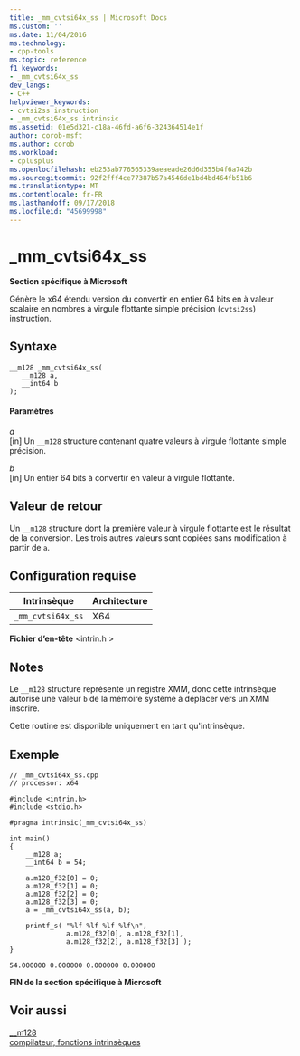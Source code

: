 ```yaml
---
title: _mm_cvtsi64x_ss | Microsoft Docs
ms.custom: ''
ms.date: 11/04/2016
ms.technology:
- cpp-tools
ms.topic: reference
f1_keywords:
- _mm_cvtsi64x_ss
dev_langs:
- C++
helpviewer_keywords:
- cvtsi2ss instruction
- _mm_cvtsi64x_ss intrinsic
ms.assetid: 01e5d321-c18a-46fd-a6f6-324364514e1f
author: corob-msft
ms.author: corob
ms.workload:
- cplusplus
ms.openlocfilehash: eb253ab776565339aeaeade26d6d355b4f6a742b
ms.sourcegitcommit: 92f2fff4ce77387b57a4546de1bd4bd464fb51b6
ms.translationtype: MT
ms.contentlocale: fr-FR
ms.lasthandoff: 09/17/2018
ms.locfileid: "45699998"
---
```

# <a name="mmcvtsi64xss"></a>_mm_cvtsi64x_ss
**Section spécifique à Microsoft**  
  
 Génère le x64 étendu version du convertir en entier 64 bits en à valeur scalaire en nombres à virgule flottante simple précision (`cvtsi2ss`) instruction.  
  
## <a name="syntax"></a>Syntaxe  
  
```  
__m128 _mm_cvtsi64x_ss(   
   __m128 a,   
   __int64 b   
);  
```  
  
#### <a name="parameters"></a>Paramètres  
*a*<br/>
[in] Un `__m128` structure contenant quatre valeurs à virgule flottante simple précision.  
  
*b*<br/>
[in] Un entier 64 bits à convertir en valeur à virgule flottante.  
  
## <a name="return-value"></a>Valeur de retour  
 Un `__m128` structure dont la première valeur à virgule flottante est le résultat de la conversion. Les trois autres valeurs sont copiées sans modification à partir de `a`.  
  
## <a name="requirements"></a>Configuration requise  
  
|Intrinsèque|Architecture|  
|---------------|------------------|  
|`_mm_cvtsi64x_ss`|X64|  
  
 **Fichier d’en-tête** \<intrin.h >  
  
## <a name="remarks"></a>Notes  
 Le `__m128` structure représente un registre XMM, donc cette intrinsèque autorise une valeur `b` de la mémoire système à déplacer vers un XMM inscrire.  
  
 Cette routine est disponible uniquement en tant qu'intrinsèque.  
  
## <a name="example"></a>Exemple  
  
```  
// _mm_cvtsi64x_ss.cpp  
// processor: x64  
  
#include <intrin.h>  
#include <stdio.h>  
  
#pragma intrinsic(_mm_cvtsi64x_ss)  
  
int main()  
{  
    __m128 a;  
    __int64 b = 54;  
  
    a.m128_f32[0] = 0;  
    a.m128_f32[1] = 0;  
    a.m128_f32[2] = 0;  
    a.m128_f32[3] = 0;  
    a = _mm_cvtsi64x_ss(a, b);  
  
    printf_s( "%lf %lf %lf %lf\n",  
              a.m128_f32[0], a.m128_f32[1],   
              a.m128_f32[2], a.m128_f32[3] );  
}  
```  
  
```Output  
54.000000 0.000000 0.000000 0.000000  
```  
  
**FIN de la section spécifique à Microsoft**  
  
## <a name="see-also"></a>Voir aussi  
 [__m128](../cpp/m128.md)   
 [compilateur, fonctions intrinsèques](../intrinsics/compiler-intrinsics.md)